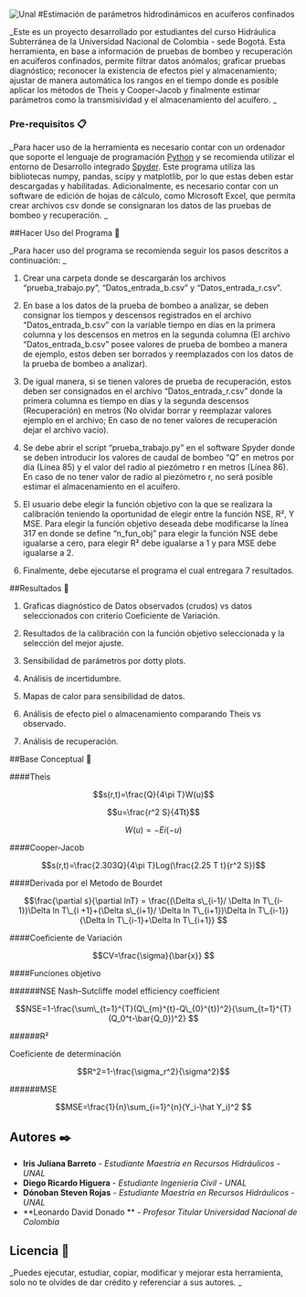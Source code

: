 ![Unal](http://occidente.co/wp-content/uploads/2017/11/Logo.png)
#Estimación de parámetros hidrodinámicos en acuíferos confinados

_Este es un proyecto desarrollado por estudiantes del curso Hidráulica Subterránea de la Universidad Nacional de Colombia - sede Bogotá. Esta herramienta, en base a información de pruebas de bombeo y recuperación en acuíferos confinados, permite filtrar datos anómalos; graficar pruebas diagnóstico; reconocer la existencia de efectos piel y almacenamiento; ajustar de manera automática los rangos en el tiempo donde es posible aplicar los métodos de Theis y Cooper-Jacob y finalmente estimar parámetros como la transmisividad y el almacenamiento del acuífero. _

### Pre-requisitos 📋

_Para hacer uso de la herramienta es necesario contar con un ordenador que soporte el lenguaje de programación [Python](https://www.python.org/ "Python") y se recomienda utilizar el entorno de Desarrollo integrado [Spyder](https://www.spyder-ide.org/ "Spyder"). Este programa utiliza las bibliotecas numpy, pandas, scipy y matplotlib, por lo que estas deben estar descargadas y habilitadas. Adicionalmente, es necesario contar con un software de edición de hojas de cálculo, como Microsoft Excel, que permita crear archivos csv donde se consignaran los datos de las pruebas de bombeo y recuperación. _

##Hacer Uso del Programa 🔧

_Para hacer uso del programa se recomienda seguir los pasos descritos a continuación: _

1.	Crear una carpeta donde se descargarán los archivos “prueba_trabajo.py”, “Datos_entrada_b.csv” y “Datos_entrada_r.csv”. 

2.	En base a los datos de la prueba de bombeo a analizar, se deben consignar los tiempos y descensos registrados en el archivo “Datos_entrada_b.csv” con la variable tiempo en días en la primera columna y los descensos en metros en la segunda columna (El archivo “Datos_entrada_b.csv” posee valores de prueba de bombeo a manera de ejemplo, estos deben ser borrados y reemplazados con los datos de la prueba de bombeo a analizar).

3.	De igual manera, si se tienen valores de prueba de recuperación, estos deben ser consignados en el archivo “Datos_entrada_r.csv” donde la primera columna es tiempo en días y la segunda descensos (Recuperación) en metros (No olvidar borrar y reemplazar valores ejemplo en el archivo; En caso de no tener valores de recuperación dejar el archivo vacío).

4.	 Se debe abrir el script “prueba_trabajo.py” en el software Spyder donde se deben introducir los valores de caudal de bombeo “Q” en metros por día (Línea 85) y el valor del radio al piezómetro r en metros (Línea 86). En caso de no tener valor de radio al piezómetro r, no será posible estimar el almacenamiento en el acuífero.

5.	El usuario debe elegir la función objetivo con la que se realizara la calibración teniendo la oportunidad de elegir entre la función NSE, R², Y MSE. Para elegir la función objetivo deseada debe modificarse la línea 317 en donde se define “n_fun_obj” para elegir la función NSE debe igualarse a cero, para elegir R² debe igualarse a 1 y para MSE debe igualarse a 2. 

6.	Finalmente, debe ejecutarse el programa el cual entregara 7 resultados. 

##Resultados 📌

1. Graficas diagnóstico de Datos observados (crudos) vs datos seleccionados con criterio Coeficiente de Variación.

2. Resultados de la calibración con la función objetivo seleccionada y la selección del mejor ajuste.

3. Sensibilidad de parámetros por dotty plots.

4. Análisis de incertidumbre.

5. Mapas de calor para sensibilidad de datos.

6. Análisis de efecto piel o almacenamiento comparando Theis vs observado.

7. Análisis de recuperación.

##Base Conceptual 📖

####Theis

$$s(r,t)=\frac{Q}{4\pi T}W(u)$$

$$u=\frac{r^2 S}{4Tt}$$

$$W(u)=-Ei(-u)$$

####Cooper-Jacob

$$s(r,t)=\frac{2.303Q}{4\pi T}Log(\frac{2.25 T t}{r^2 S})$$

####Derivada por el Metodo de Bourdet

$$\frac{\partial s}{\partial lnT} = \frac{(\Delta s\_{i-1}/  \Delta ln T\_{i-1})\Delta ln T\_{i +1}+(\Delta s\_{i+1}/  \Delta ln T\_{i+1})\Delta ln T\_{i-1}}{\Delta ln T\_{i-1}+\Delta ln T\_{i+1}} $$

####Coeficiente de Variación

$$CV=\frac{\sigma}{\bar{x}} $$

####Funciones objetivo

######NSE
Nash–Sutcliffe model efficiency coefficient

$$NSE=1-\frac{\sum\_{t=1}^{T}(Q\_{m}^{t}-Q\_{0}^{t})^2}{\sum_{t=1}^{T} (Q_0^t-\bar{Q_0})^2} $$

######R²

Coeficiente de determinación

$$R^2=1-\frac{\sigma_r^2}{\sigma^2}$$

######MSE
                    
$$MSE=\frac{1}{n}\sum_{i=1}^{n}(Y_i-\hat Y_i)^2 $$

## Autores ✒️
* **Iris Juliana Barreto** - *Estudiante Maestría en Recursos Hidráulicos - UNAL* 
* **Diego Ricardo Higuera** - *Estudiante Ingeniería Civil - UNAL*
* **Dónoban Steven Rojas** - *Estudiante Maestría en Recursos Hidráulicos - UNAL* 
* **Leonardo David Donado ** - *Profesor Titular Universidad Nacional de Colombia*

## Licencia 📄
_Puedes ejecutar, estudiar, copiar, modificar y mejorar esta herramienta, solo no te olvides de dar crédito y referenciar a sus autores. _

